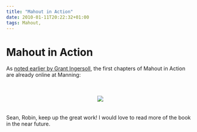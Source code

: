 ```yaml
---
title: "Mahout in Action"
date: 2010-01-11T20:22:32+01:00
tags: Mahout,
---
```


# Mahout in Action


As <a href="http://lucene.grantingersoll.com/2009/12/29/manning-mahout-in-action/">noted earlier by Grant 
Ingersoll</a>, the first chapters of Mahout in Action are already online at Manning:<br><br><center><br><a 
href="http://www.manning.com/owen/"><img 
src="http://www.manning.com/owen/owen_cover150.jpg"></a><br></center><br><br>Sean, Robin, keep up the great work! I 
would love to read more of the book in the near future.<br>
